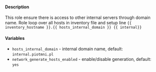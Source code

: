 #### Description

This role ensure there is access to other internal servers through domain name. Role loop over all hosts in inventory file and setup line `{{ inventory_hostname }}.{{ hosts_internal_domain }} {{ internal}}` 


#### Variables
- `hosts_internal_domain` - internal domain name, default: `internal.piotmni.pl`
- `network_generate_hosts_enabled` - enable/disable generation, default: `yes`
